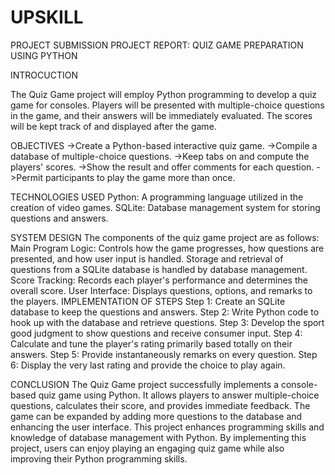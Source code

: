 # UPSKILL
PROJECT SUBMISSION
PROJECT REPORT: QUIZ GAME PREPARATION USING PYTHON

INTROCUCTION

The Quiz Game project will employ Python programming to develop a quiz game for consoles. Players will be presented with multiple-choice questions in the game, and their answers will be immediately evaluated. The scores will be kept track of and displayed after the game. 

OBJECTIVES
->Create a Python-based interactive quiz game.
->Compile a database of multiple-choice questions.
->Keep tabs on and compute the players' scores.
->Show the result and offer comments for each question.
->Permit participants to play the game more than once. 

TECHNOLOGIES USED 
Python: A programming language utilized in the creation of video games.
SQLite: Database management system for storing questions and answers.

SYSTEM DESIGN The components of the quiz game project are as follows:
Main Program Logic: Controls how the game progresses, how questions are presented, and how user input is handled. Storage and retrieval of questions from a SQLite database is handled by database management.
Score Tracking: Records each player's performance and determines the overall score.
User Interface: Displays questions, options, and remarks to the players. 
IMPLEMENTATION OF STEPS 
Step 1: Create an SQLite database to keep the questions and answers. 
Step 2: Write Python code to hook up with the database and retrieve questions. 
Step 3: Develop the sport good judgment to show questions and receive consumer input. 
Step 4: Calculate and tune the player's rating primarily based totally on their answers. 
Step 5: Provide instantaneously remarks on every question. 
Step 6: Display the very last rating and provide the choice to play again. 

CONCLUSION 
The Quiz Game project successfully implements a console-based quiz game using Python. It allows players to answer multiple-choice questions, calculates their score, and provides immediate feedback. The game can be expanded by adding more questions to the database and enhancing the user interface. This project enhances programming skills and knowledge of database management with Python.
By implementing this project, users can enjoy playing an engaging quiz game while also improving their Python programming skills.
